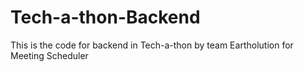 # Tech-a-thon-Backend
This is the code for backend in Tech-a-thon by team Eartholution for Meeting Scheduler
